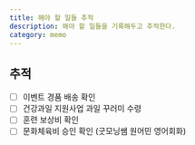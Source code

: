 ```yaml
---
title: 해야 할 일들 추적
description: 해야 할 일들을 기록해두고 추적한다. 
category: memo
---
```


추적
---

- [ ] 이벤트 경품 배송 확인
- [ ] 건강과일 지원사업 과일 꾸러미 수령
- [ ] 훈련 보상비 확인
- [ ] 문화체육비 승인 확인 (굿모닝쌤 원어민 영어회화)
